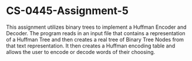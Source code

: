 # CS-0445-Assignment-5
This assignment utilizes binary trees to implement a Huffman Encoder and Decoder. The program reads in an input file that contains a representation of a Huffman Tree and then creates a real tree of Binary Tree Nodes from that text representation. It then creates a Huffman encoding table and allows the user to encode or decode words of their choosing.
